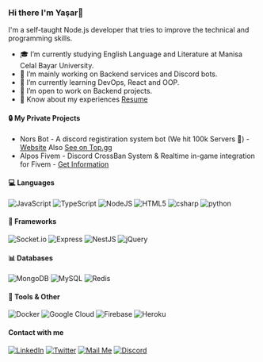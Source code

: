 ### Hi there I'm Yaşar👋
I'm a self-taught Node.js developer that tries to improve the technical and programming skills.

- 🎓 I’m currently studying English Language and Literature at Manisa Celal Bayar University.
- 🔭 I’m mainly working on Backend services and Discord bots.
- 🌱 I’m currently learning DevOps, React and OOP.
- 👯 I’m open to work on Backend projects.
- 📄 Know about my experiences [Resume](https://rxresu.me/r/qhbU3Mkl)

#### 🔒 My Private Projects
- Nors Bot - A discord registiration system bot (We hit 100k Servers 🎉) - [Website](https://norsbot.xyz) Also [See on Top.gg](https://top.gg/bot/681137419663441933)
- Alpos Fivem - Discord CrossBan System & Realtime in-game integration for Fivem - [Get Information](https://nioteknoloji.com/alpos-projesi/)

#### 💻 Languages
<img alt="JavaScript" src="https://img.shields.io/badge/javascript%20-%23323330.svg?&style=for-the-badge&logo=javascript&logoColor=%23F7DF1E"/> <img alt="TypeScript" src="https://img.shields.io/badge/typescript-%23007ACC.svg?style=for-the-badge&logo=typescript&logoColor=white"/> <img alt="NodeJS" src="https://img.shields.io/badge/node.js%20-%2343853D.svg?&style=for-the-badge&logo=node.js&logoColor=white"/> <img alt="HTML5" src="https://img.shields.io/badge/html5%20-%23E34F26.svg?&style=for-the-badge&logo=html5&logoColor=white"/> <img alt="csharp" src="https://img.shields.io/badge/c%23-%23239120.svg?style=for-the-badge&logo=c-sharp&logoColor=white"/> <img alt="python" src="https://img.shields.io/badge/python-%23323330.svg?style=for-the-badge&logo=python&logoColor=white"/> 

#### :rocket: Frameworks
<img alt="Socket.io" src="https://img.shields.io/badge/socket.io%20-%23404d59.svg?&style=for-the-badge&logo=socket.io&logoColor=white"/> <img alt="Express" src="https://img.shields.io/badge/express.js-%23404d59.svg?style=for-the-badge&logo=express&logoColor=%2361DAFB"/> <img alt="NestJS" src="https://img.shields.io/badge/nestjs-%23E0234E.svg?style=for-the-badge&logo=nestjs&logoColor=white" /> <img alt="jQuery" src="https://img.shields.io/badge/jquery%20-%230769AD.svg?&style=for-the-badge&logo=jquery&logoColor=white"/> 

#### 📊 Databases
<img alt="MongoDB" src="https://img.shields.io/badge/MongoDB-%234ea94b.svg?style=for-the-badge&logo=mongodb&logoColor=white" /> <img alt="MySQL" src="https://img.shields.io/badge/mysql-%2300f.svg?style=for-the-badge&logo=mysql&logoColor=white"/> <img alt="Redis" src="https://img.shields.io/badge/redis-%23DD0031.svg?style=for-the-badge&logo=redis&logoColor=white" />

#### 🔧 Tools & Other
<img alt="Docker" src="https://img.shields.io/badge/docker-%230db7ed.svg?style=for-the-badge&logo=docker&logoColor=white" /> <img alt="Google Cloud" src="https://img.shields.io/badge/GoogleCloud-%234285F4.svg?style=for-the-badge&logo=google-cloud&logoColor=white" /> <img alt="Firebase" src="https://img.shields.io/badge/firebase-%23039BE5.svg?style=for-the-badge&logo=firebase" /> <img alt="Heroku" src="https://img.shields.io/badge/heroku-%23430098.svg?style=for-the-badge&logo=heroku&logoColor=white" />

#### Contact with me

[![LinkedIn](https://img.shields.io/badge/linkedin-%230077B5.svg?style=for-the-badge&logo=linkedin&logoColor=white)](https://linkedin.com/in/yasar-yilmaz)
[![Twitter](https://img.shields.io/badge/ysrylmz32-%231DA1F2.svg?style=for-the-badge&logo=Twitter&logoColor=white)](https://twitter.com/ysrylmz32)
[![Mail Me](https://img.shields.io/badge/mail-D14836?style=for-the-badge&logo=gmail&logoColor=white)](mailto:yasar.ylmz.yt@gmail.com)
[![Discord](https://img.shields.io/badge/discord-5865f2?style=for-the-badge&logo=discord&logoColor=white)](https://discord.com/users/380411952666640385)
